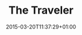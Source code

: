 ---
clipterms:
- Long Shot
- Wide-Angle Shot
commentary: ''
date: '2015-03-20T11:37:29+01:00'
director_first: Andrei
director_last: Tarkovsky
film: Mirror, The
length: '1:42'
quicktime: the_traveler.mov
source: 2000 Kino on Video
title: The Traveler
year: '1974'
---